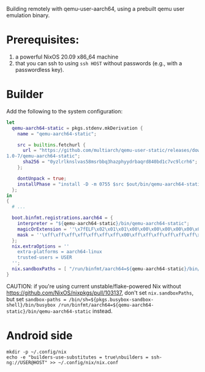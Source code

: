 Building remotely with qemu-user-aarch64,
using a prebuilt qemu user emulation binary.

# Prerequisites:
1. a powerful NixOS 20.09 x86_64 machine
2. that you can ssh to using `ssh HOST` without passwords (e.g., with a passwordless key).

# Builder

Add the following to the system configuration:

``` nix
let
  qemu-aarch64-static = pkgs.stdenv.mkDerivation {
    name = "qemu-aarch64-static";

    src = builtins.fetchurl {
      url = "https://github.com/multiarch/qemu-user-static/releases/download/v5.
1.0-7/qemu-aarch64-static";
      sha256 = "0yzlrlknslvas58msrbbq3hazphyydrbaqrd840bd1c7vc9lcrh6";
    };

    dontUnpack = true;
    installPhase = "install -D -m 0755 $src $out/bin/qemu-aarch64-static";
  };
in
{
  # ...

  boot.binfmt.registrations.aarch64 = {
    interpreter = "${qemu-aarch64-static}/bin/qemu-aarch64-static";
    magicOrExtension = ''\x7fELF\x02\x01\x01\x00\x00\x00\x00\x00\x00\x00\x00\x00\x02\x00\xb7\x00'';
    mask = ''\xff\xff\xff\xff\xff\xff\xff\x00\xff\xff\xff\xff\xff\xff\x00\xff\xfe\xff\xff\xff'';
  };
  nix.extraOptions = ''
    extra-platforms = aarch64-linux
    trusted-users = USER
  '';
  nix.sandboxPaths = [ "/run/binfmt/aarch64=${qemu-aarch64-static}/bin/qemu-aarch64-static" ];
}
```

CAUTION: if you're using current unstable/flake-powered Nix without https://github.com/NixOS/nixpkgs/pull/103137,
don't set `nix.sandboxPaths`, but set
`sandbox-paths = /bin/sh=${pkgs.busybox-sandbox-shell}/bin/busybox /run/binfmt/aarch64=${qemu-aarch64-static}/bin/qemu-aarch64-static` instead.

# Android side

```
mkdir -p ~/.config/nix
echo -e "builders-use-substitutes = true\nbuilders = ssh-ng://USER@HOST" >> ~/.config/nix/nix.conf
```